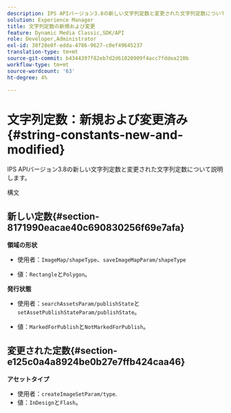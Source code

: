 ```yaml
---
description: IPS APIバージョン3.8の新しい文字列定数と変更された文字列定数について説明します。
solution: Experience Manager
title: 文字列定数の新規および変更
feature: Dynamic Media Classic,SDK/API
role: Developer,Administrator
exl-id: 38f28e0f-edda-4786-9627-c0ef49645237
translation-type: tm+mt
source-git-commit: b4344397f82eb7d2d61020909f4acc7fddea210b
workflow-type: tm+mt
source-wordcount: '63'
ht-degree: 4%

---
```


# 文字列定数：新規および変更済み{#string-constants-new-and-modified}

IPS APIバージョン3.8の新しい文字列定数と変更された文字列定数について説明します。

構文

## 新しい定数{#section-8171990eacae40c690830256f69e7afa}

**領域の形状**

* 使用者：`ImageMap/shapeType`、`saveImageMapParam/shapeType`

* 値：`Rectangle`と`Polygon`。

**発行状態**

* 使用者：`searchAssetsParam/publishState`と`setAssetPublishStateParam/publishState`。

* 値：`MarkedForPublish`と`NotMarkedForPublish`。

## 変更された定数{#section-e125c0a4a8924be0b27e7ffb424caa46}

**アセットタイプ**

* 使用者：`createImageSetParam/type`.
* 値：`InDesign`と`Flash`。
